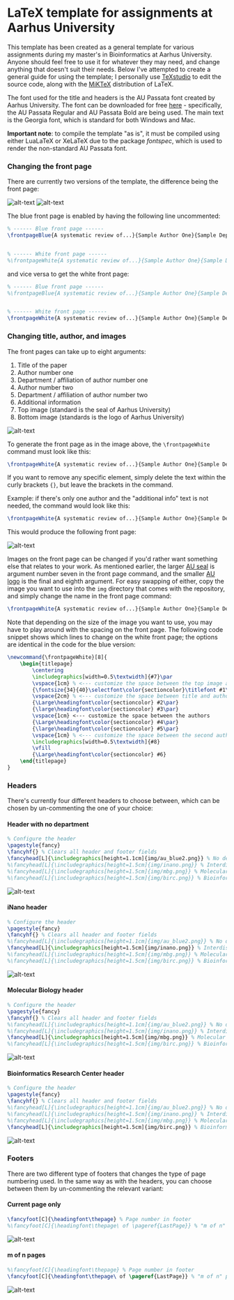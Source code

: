 # LaTeX template for assignments at Aarhus University

This template has been created as a general template for various assignments during my master's in Bioinformatics at Aarhus University. Anyone should feel free to use it for whatever they may need, and change anything that doesn't suit their needs. Below I've attempted to create a general guide for using the template; I personally use [TeXstudio](https://www.texstudio.org/#download) to edit the source code, along with the [MiKTeX](https://miktex.org/download) distribution of LaTeX.

The font used for the title and headers is the AU Passata font created by Aarhus University. The font can be downloaded for free [here](https://medarbejdere.au.dk/en/administration/communication/guidelines/guidelinesforfonts) - specifically, the AU Passata Regular and AU Passata Bold are being used. The main text is the Georgia font, which is standard for both Windows and Mac.

**Important note**: to compile the template "as is", it must be compiled using either LuaLaTeX or XeLaTeX due to the package *fontspec*, which is used to render the non-standard AU Passata font.



### Changing the front page
There are currently two versions of the template, the difference being the front page:

![alt-text](https://github.com/rasmusfreund/latexTemplate/tree/main/src/fp_blue.png)
![alt-text](https://github.com/rasmusfreund/latexTemplate/tree/main/src/fp_white.png)


The blue front page is enabled by having the following line uncommented:
```latex
% ------ Blue front page ------
\frontpageBlue{A systematic review of...}{Sample Author One}{Sample Department One}{Sample Author Two}{Sample Department Two}{img/ausegl_hvid.png}{img/au_white.png}{}


% ------ White front page ------
%\frontpageWhite{A systematic review of...}{Sample Author One}{Sample Department One}{Sample Author Two}{Sample Department Two}{img/ausegl.png}{img/au_blue.png}{}
```

and vice versa to get the white front page:
```latex
% ------ Blue front page ------
%\frontpageBlue{A systematic review of...}{Sample Author One}{Sample Department One}{Sample Author Two}{Sample Department Two}{img/ausegl_hvid.png}{img/au_white.png}{}


% ------ White front page ------
\frontpageWhite{A systematic review of...}{Sample Author One}{Sample Department One}{Sample Author Two}{Sample Department Two}{img/ausegl.png}{img/au_blue.png}{}
```

### Changing title, author, and images
The front pages can take up to eight arguments:

1. Title of the paper
2. Author number one
3. Department / affiliation of author number one
4. Author number two
5. Department / affiliation of author number two
6. Additional information
7. Top image (standard is the seal of Aarhus University)
8. Bottom image (standards is the logo of Aarhus University)

![alt-text](https://github.com/rasmusfreund/latexTemplate/tree/main/src/fp_args.png)


To generate the front page as in the image above, the `\frontpageWhite` command must look like this:

```latex
\frontpageWhite{A systematic review of...}{Sample Author One}{Sample Department One}{Sample Author Two}{Sample Department Two}{Sample additional info}{img/ausegl.png}{img/au_blue.png}

```
If you want to remove any specific element, simply delete the text within the curly brackets `{}`, but leave the brackets in the command.

Example: if there's only one author and the "additional info" text is not needed, the command would look like this:

```latex
\frontpageWhite{A systematic review of...}{Sample Author One}{Sample Department One}{}{}{}{img/ausegl.png}{img/au_blue.png}
```

This would produce the following front page:

![alt-text](https://github.com/rasmusfreund/latexTemplate/tree/main/src/fp_oneauthor.png)

Images on the front page can be changed if you'd rather want something else that relates to your work. As mentioned earlier, the larger [AU seal](https://medarbejdere.au.dk/en/administration/communication/guidelines/seal)
 is argument number seven in the front page command, and the smaller [AU logo](https://medarbejdere.au.dk/en/administration/communication/guidelines/guidelinesforlogo) is the final and eighth argument. For easy swapping of either, copy the image you want to use into the `img` directory that comes with the repository, and simply change the name in the front page command:

 ```latex
 \frontpageWhite{A systematic review of...}{Sample Author One}{Sample Department One}{Sample Author Two}{Sample Department Two}{Sample additional info}{img/MyOwnLargeImage.jpeg}{img/MyOwnSmallImage.png}
 ```

Note that depending on the size of the image you want to use, you may have to play around with the spacing on the front page. The following code snippet shows which lines to change on the white front page; the options are identical in the code for the blue version:

```latex
\newcommand{\frontpageWhite}[8]{
	\begin{titlepage}
		\centering
		\includegraphics[width=0.5\textwidth]{#7}\par
		\vspace{1cm} % <--- customize the space between the top image and the title
		{\fontsize{34}{40}\selectfont\color{sectioncolor}\titlefont #1\par}
		\vspace{2cm} % <--- customize the space between title and author one
		{\Large\headingfont\color{sectioncolor} #2\par}
		{\large\headingfont\color{sectioncolor} #3\par}
		\vspace{1cm} <--- customize the space between the authors
		{\Large\headingfont\color{sectioncolor} #4\par}
		{\large\headingfont\color{sectioncolor} #5\par}
		\vspace{1cm} % <--- customize the space between the second author and the small image
		\includegraphics[width=0.5\textwidth]{#8}
		\vfill
		{\Large\headingfont\color{sectioncolor} #6}
	\end{titlepage}
}
```

### Headers

There's currently four different headers to choose between, which can be chosen by un-commenting the one of your choice:

#### Header with no department
```latex
% Configure the header
\pagestyle{fancy}
\fancyhf{} % Clears all header and footer fields
\fancyhead[L]{\includegraphics[height=1.1cm]{img/au_blue2.png}} % No department
%\fancyhead[L]{\includegraphics[height=1.5cm]{img/inano.png}} % Interdisciplinary Nanoscience department
%\fancyhead[L]{\includegraphics[height=1.5cm]{img/mbg.png}} % Molecular Biology department
%\fancyhead[L]{\includegraphics[height=1.5cm]{img/birc.png}} % Bioinformatics Research department
```
![alt-text](https://github.com/rasmusfreund/latexTemplate/tree/main/src/nodep_header.png)

#### iNano header
```latex
% Configure the header
\pagestyle{fancy}
\fancyhf{} % Clears all header and footer fields
%\fancyhead[L]{\includegraphics[height=1.1cm]{img/au_blue2.png}} % No department
\fancyhead[L]{\includegraphics[height=1.5cm]{img/inano.png}} % Interdisciplinary Nanoscience department
%\fancyhead[L]{\includegraphics[height=1.5cm]{img/mbg.png}} % Molecular Biology department
%\fancyhead[L]{\includegraphics[height=1.5cm]{img/birc.png}} % Bioinformatics Research department
```
![alt-text](https://github.com/rasmusfreund/latexTemplate/tree/main/src/inano_header.png)

#### Molecular Biology header
```latex
% Configure the header
\pagestyle{fancy}
\fancyhf{} % Clears all header and footer fields
%\fancyhead[L]{\includegraphics[height=1.1cm]{img/au_blue2.png}} % No department
%\fancyhead[L]{\includegraphics[height=1.5cm]{img/inano.png}} % Interdisciplinary Nanoscience department
\fancyhead[L]{\includegraphics[height=1.5cm]{img/mbg.png}} % Molecular Biology department
%\fancyhead[L]{\includegraphics[height=1.5cm]{img/birc.png}} % Bioinformatics Research department
```
![alt-text](https://github.com/rasmusfreund/latexTemplate/tree/main/src/molbio_header.png)

#### Bioinformatics Research Center header
```latex
% Configure the header
\pagestyle{fancy}
\fancyhf{} % Clears all header and footer fields
%\fancyhead[L]{\includegraphics[height=1.1cm]{img/au_blue2.png}} % No department
%\fancyhead[L]{\includegraphics[height=1.5cm]{img/inano.png}} % Interdisciplinary Nanoscience department
%\fancyhead[L]{\includegraphics[height=1.5cm]{img/mbg.png}} % Molecular Biology department
\fancyhead[L]{\includegraphics[height=1.5cm]{img/birc.png}} % Bioinformatics Research department
```
![alt-text](https://github.com/rasmusfreund/latexTemplate/tree/main/src/nodep_header.png)

### Footers
There are two different type of footers that changes the type of page numbering used. In the same way as with the headers, you can choose between them by un-commenting the relevant variant:

#### Current page only

```latex
\fancyfoot[C]{\headingfont\thepage} % Page number in footer
%\fancyfoot[C]{\headingfont\thepage\ of \pageref{LastPage}} % "m of n" page numbering in footer
```
![alt-text](https://github.com/rasmusfreund/latexTemplate/tree/main/src/current_footer.png)

#### m of n pages
```latex
%\fancyfoot[C]{\headingfont\thepage} % Page number in footer
\fancyfoot[C]{\headingfont\thepage\ of \pageref{LastPage}} % "m of n" page numbering in footer
```
![alt-text](https://github.com/rasmusfreund/latexTemplate/tree/main/src/m_of_n_footer.png)

